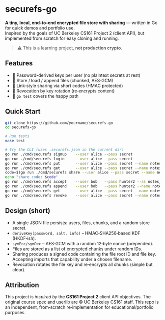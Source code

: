# securefs-go

**A tiny, local, end‑to‑end encrypted file store with sharing** — written in Go for quick demos and portfolio use.  
Inspired by the goals of UC Berkeley CS161 Project 2 (client API), but implemented from scratch for easy cloning and running.

> ⚠️ This is a learning project, **not production crypto**.

## Features
- 🔐 Password-derived keys per user (no plaintext secrets at rest)
- 📄 Store / load / append files (chunked, AES‑GCM)
- 🤝 Link‑style sharing via short codes (HMAC protected)
- 🔄 Revocation by key rotation (re‑encrypts content)
- 🧪 `go test` covers the happy path

## Quick Start
```bash
git clone https://github.com/yourname/securefs-go
cd securefs-go

# Run tests
make test

# Try the CLI (uses .securefs.json in the current dir)
go run ./cmd/securefs signup    --user alice --pass secret
go run ./cmd/securefs login     --user alice --pass secret
go run ./cmd/securefs put       --user alice --pass secret --name notes.txt --data "hello"
go run ./cmd/securefs get       --user alice --pass secret --name notes.txt
code=$(go run ./cmd/securefs share --user alice --pass secret --name notes.txt)
echo "share code: $code"
go run ./cmd/securefs accept    --user bob   --pass hunter2 --as notes_copy.txt --code "$code"
go run ./cmd/securefs append    --user bob   --pass hunter2 --name notes_copy.txt --data " world"
go run ./cmd/securefs get       --user alice --pass secret --name notes.txt
go run ./cmd/securefs revoke    --user alice --pass secret --name notes.txt
```

## Design (short)
- A single JSON file persists: users, files, chunks, and a random store secret.
- `deriveKey(password, salt, info)` – HMAC‑SHA256‑based KDF (HKDF‑ish).  
- `symEnc/symDec` – AES‑GCM with a random 12‑byte nonce (prepended).
- Files are stored as a list of encrypted chunks under random IDs.
- Sharing produces a signed code containing the file root ID and file key. Accepting imports that capability under a chosen filename.
- Revocation rotates the file key and re‑encrypts all chunks (simple but clear).

## Attribution
This project is *inspired by* the **CS161 Project 2** client API objectives. The original course spec and userlib are © UC Berkeley CS161 staff. This repo is an independent, from‑scratch re‑implementation for educational/portfolio purposes.

